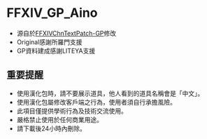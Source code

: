 # FFXIV_GP_Aino
* 源自於[FFXIVChnTextPatch-GP](https://github.com/GpointChen/FFXIVChnTextPatch-GP)修改
* Original感謝所羅門支援
* GP資料建成感謝LITEYA支援

## 重要提醒
* 使用漢化包時，請不要展示道具，他人看到的道具名稱會是「中文」。
* 使用漢化包屬修改客戶端之行為，使用者須自行承擔風險。
* 此項目僅提供學術行為及技術交流使用。
* 嚴格禁止使用於任何商業用途。
* 請下載後24小時內刪除。